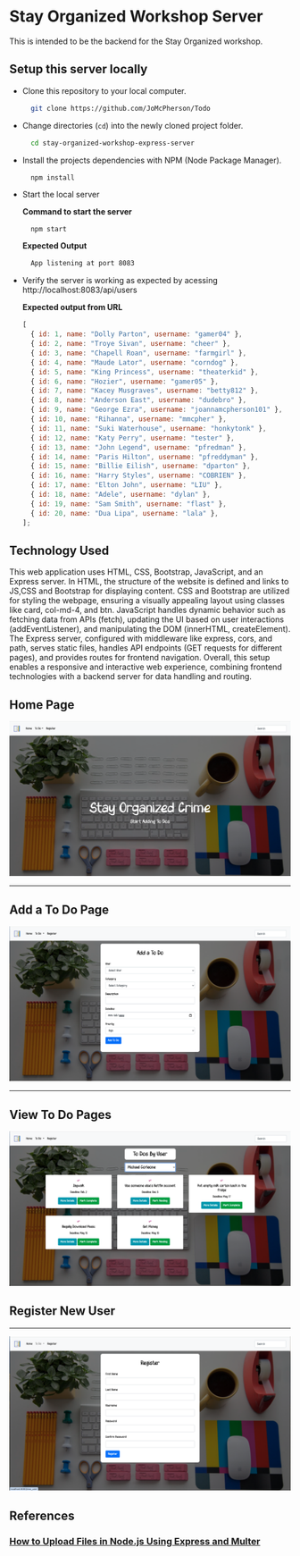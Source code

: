 ###

# Stay Organized Workshop Server

This is intended to be the backend for the Stay Organized workshop.

## Setup this server locally

- Clone this repository to your local computer.

  ```bash
    git clone https://github.com/JoMcPherson/Todo
  ```

- Change directories (`cd`) into the newly cloned project folder.

  ```bash
    cd stay-organized-workshop-express-server
  ```

- Install the projects dependencies with NPM (Node Package Manager).

  ```bash
    npm install
  ```

- Start the local server

  **Command to start the server**

  ```
    npm start
  ```

  **Expected Output**

  ```bash
    App listening at port 8083
  ```

- Verify the server is working as expected by acessing http://localhost:8083/api/users

  **Expected output from URL**

  ```js
  [
    { id: 1, name: "Dolly Parton", username: "gamer04" },
    { id: 2, name: "Troye Sivan", username: "cheer" },
    { id: 3, name: "Chapell Roan", username: "farmgirl" },
    { id: 4, name: "Maude Lator", username: "corndog" },
    { id: 5, name: "King Princess", username: "theaterkid" },
    { id: 6, name: "Hozier", username: "gamer05" },
    { id: 7, name: "Kacey Musgraves", username: "betty812" },
    { id: 8, name: "Anderson East", username: "dudebro" },
    { id: 9, name: "George Ezra", username: "joannamcpherson101" },
    { id: 10, name: "Rihanna", username: "mmcpher" },
    { id: 11, name: "Suki Waterhouse", username: "honkytonk" },
    { id: 12, name: "Katy Perry", username: "tester" },
    { id: 13, name: "John Legend", username: "pfredman" },
    { id: 14, name: "Paris Hilton", username: "pfreddyman" },
    { id: 15, name: "Billie Eilish", username: "dparton" },
    { id: 16, name: "Harry Styles", username: "COBRIEN" },
    { id: 17, name: "Elton John", username: "LIU" },
    { id: 18, name: "Adele", username: "dylan" },
    { id: 19, name: "Sam Smith", username: "flast" },
    { id: 20, name: "Dua Lipa", username: "lala" },
  ];
  ```

## Technology Used

This web application uses HTML, CSS, Bootstrap, JavaScript, and an Express server. In HTML, the structure of the website is defined and links to JS,CSS and Bootstrap for displaying content. CSS and Bootstrap are utilized for styling the webpage, ensuring a visually appealing layout using classes like card, col-md-4, and btn. JavaScript handles dynamic behavior such as fetching data from APIs (fetch), updating the UI based on user interactions (addEventListener), and manipulating the DOM (innerHTML, createElement). The Express server, configured with middleware like express, cors, and path, serves static files, handles API endpoints (GET requests for different pages), and provides routes for frontend navigation. Overall, this setup enables a responsive and interactive web experience, combining frontend technologies with a backend server for data handling and routing.

## Home Page

![Home Page](/images/home.png)

---

## Add a To Do Page

![Add a To Do Page](/images/new_todo.png)

---

## View To Do Pages

![To Do Page](/images/to_do.png)

## Register New User

---

![Register Page](/images/register.png)

## References

### [How to Upload Files in Node.js Using Express and Multer](https://www.youtube.com/watch?v=i8yxx6V9UdM)
